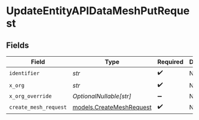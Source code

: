 # UpdateEntityAPIDataMeshPutRequest


## Fields

| Field                                                      | Type                                                       | Required                                                   | Description                                                |
| ---------------------------------------------------------- | ---------------------------------------------------------- | ---------------------------------------------------------- | ---------------------------------------------------------- |
| `identifier`                                               | *str*                                                      | :heavy_check_mark:                                         | N/A                                                        |
| `x_org`                                                    | *str*                                                      | :heavy_check_mark:                                         | N/A                                                        |
| `x_org_override`                                           | *OptionalNullable[str]*                                    | :heavy_minus_sign:                                         | N/A                                                        |
| `create_mesh_request`                                      | [models.CreateMeshRequest](../models/createmeshrequest.md) | :heavy_check_mark:                                         | N/A                                                        |